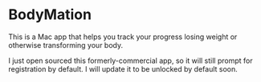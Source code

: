 BodyMation
==========

This is a Mac app that helps you track your progress losing weight or otherwise transforming your body.

I just open sourced this formerly-commercial app, so it will still prompt for registration by default. I will update it to be unlocked by default soon.
